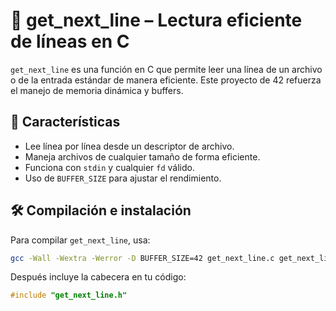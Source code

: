 # 📄 get_next_line – Lectura eficiente de líneas en C

`get_next_line` es una función en C que permite leer una línea de un archivo o de la entrada estándar de manera eficiente. Este proyecto de 42 refuerza el manejo de memoria dinámica y buffers.

## 🚀 Características
- Lee línea por línea desde un descriptor de archivo.
- Maneja archivos de cualquier tamaño de forma eficiente.
- Funciona con `stdin` y cualquier `fd` válido.
- Uso de `BUFFER_SIZE` para ajustar el rendimiento.

## 🛠️ Compilación e instalación
Para compilar `get_next_line`, usa:
```bash
gcc -Wall -Wextra -Werror -D BUFFER_SIZE=42 get_next_line.c get_next_line_utils.c -o gnl
```
Después incluye la cabecera en tu código:
```C
#include "get_next_line.h"
```
